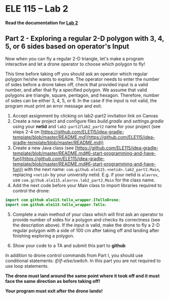 # ELE 115 – Lab 2

**Read the documentation for [Lab 2](https://github.com/ELE115/docs/blob/master/lab2.md)**

## **Part 2 - Exploring a regular 2-D polygon with 3, 4, 5, or 6 sides based on operator's Input**

Now when you can fly a regular 2-D triangle, let&#39;s make a program interactive and let a drone operator to choose which polygon to fly!

This time before taking off you should ask an operator which regular polygon he/she wants to explore. The operator needs to enter the number of sides before a drone takes off, check that provided input is a valid number, and after that fly a specified polygon. We assume that valid polygons are triangle, square, pentagon, and hexagon.  Therefore, number of sides can be either 3, 4, 5, or 6. In the case if the input is not valid, the program must print an error message and exit.

1. Accept assignment by clicking on lab2-part2 invitation link on Canvas
2. Create a new project and configure files _build.gradle_ and _settings.gradle_ using your **netid** and `lab2-part2`/`lab2_part2` name for your project (see steps 2-4 on [https://github.com/ELE115/idea-gradle-template/blob/master/README.md](https://github.com/ELE115/idea-gradle-template/blob/master/README.md))
2. Create a new Java class (see [https://github.com/ELE115/idea-gradle-template/blob/master/README.md#6-start-programming-and-have-fun](https://github.com/ELE115/idea-gradle-template/blob/master/README.md#6-start-programming-and-have-fun)) with the next name: `com.github.ele115.<netid>.lab2_part2.Main`, replacing `<netid>` by your university netid. E.g. if your netid is `alavrov`, use `com.github.ele115.alavrov.lab2_part2.Main` for the class name.
4. Add the next code before your Main class to import libraries required to control the drone:

```java
import com.github.ele115.tello_wrapper.ITelloDrone;
import com.github.ele115.tello_wrapper.Tello;
```

5. Complete a main method of your class which will first ask an operator to provide number of sides for a polygon and checks its correctness (see the description above). If the input is valid, make the drone to fly a 2-D regular polygon with a side of 100 cm after taking off and landing after finishing exploring a polygon.

6. Show your code to a TA and submit this part to **github**

In addition to drone control commands from Part I, you should use conditional statements: *if/if-else/switch*. In this part you are not required to use loop statements.

**The drone must land around the same point where it took off and it must face the same direction as before taking off!**

**Your program must exit after the drone lands!**
